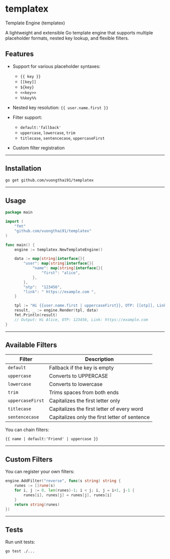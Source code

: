 # templatex
Template Engine (templatex)

A lightweight and extensible Go template engine that supports multiple placeholder formats, nested key lookup, and flexible filters.

## Features

* Support for various placeholder syntaxes:

  * `{{ key }}`
  * `[[key]]`
  * `${key}`
  * `<<key>>`
  * `%%key%%`
* Nested key resolution: `{{ user.name.first }}`
* Filter support:

  * `default:'fallback'`
  * `uppercase`, `lowercase`, `trim`
  * `titlecase`, `sentencecase`, `uppercaseFirst`
* Custom filter registration

---

## Installation

```bash
go get github.com/vuongthai91/templatex
```

---

## Usage

```go
package main

import (
	"fmt"
	"github.com/vuongthai91/templatex"
)

func main() {
	engine := templatex.NewTemplateEngine()

	data := map[string]interface{}{
		"user": map[string]interface{}{
			"name": map[string]interface{}{
				"first": "alice",
			},
		},
		"otp":  "123456",
		"link": " https://example.com ",
	}

	tpl := "Hi {{user.name.first | uppercaseFirst}}, OTP: [[otp]], Link: ${link|trim}"
	result, _ := engine.Render(tpl, data)
	fmt.Println(result)
	// Output: Hi Alice, OTP: 123456, Link: https://example.com
}
```

---

## Available Filters

| Filter           | Description                                   |
| ---------------- | --------------------------------------------- |
| `default`        | Fallback if the key is empty                  |
| `uppercase`      | Converts to UPPERCASE                         |
| `lowercase`      | Converts to lowercase                         |
| `trim`           | Trims spaces from both ends                   |
| `uppercaseFirst` | Capitalizes the first letter only             |
| `titlecase`      | Capitalizes the first letter of every word    |
| `sentencecase`   | Capitalizes only the first letter of sentence |

You can chain filters:

```gotemplate
{{ name | default:'Friend' | uppercase }}
```

---

## Custom Filters

You can register your own filters:

```go
engine.AddFilter("reverse", func(s string) string {
	runes := []rune(s)
	for i, j := 0, len(runes)-1; i < j; i, j = i+1, j-1 {
		runes[i], runes[j] = runes[j], runes[i]
	}
	return string(runes)
})
```

---

## Tests

Run unit tests:

```bash
go test ./...
```

